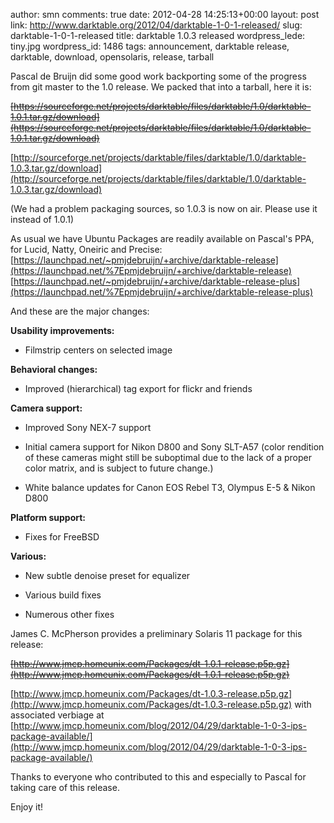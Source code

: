 author: smn
comments: true
date: 2012-04-28 14:25:13+00:00
layout: post
link: http://www.darktable.org/2012/04/darktable-1-0-1-released/
slug: darktable-1-0-1-released
title: darktable 1.0.3 released
wordpress_lede: tiny.jpg
wordpress_id: 1486
tags: announcement, darktable release, darktable, download, opensolaris, release, tarball

Pascal de Bruijn did some good work backporting some of the progress from git master to the 1.0 release. We packed that into a tarball, here it is:

<del>[https://sourceforge.net/projects/darktable/files/darktable/1.0/darktable-1.0.1.tar.gz/download](https://sourceforge.net/projects/darktable/files/darktable/1.0/darktable-1.0.1.tar.gz/download)</del>

[http://sourceforge.net/projects/darktable/files/darktable/1.0/darktable-1.0.3.tar.gz/download](http://sourceforge.net/projects/darktable/files/darktable/1.0/darktable-1.0.3.tar.gz/download)

(We had a problem packaging sources, so 1.0.3 is now on air. Please use it instead of 1.0.1)

As usual we have Ubuntu Packages are readily available on Pascal's PPA, for Lucid, Natty, Oneiric and Precise:
[https://launchpad.net/~pmjdebruijn/+archive/darktable-release](https://launchpad.net/%7Epmjdebruijn/+archive/darktable-release)
[https://launchpad.net/~pmjdebruijn/+archive/darktable-release-plus](https://launchpad.net/%7Epmjdebruijn/+archive/darktable-release-plus)

And these are the major changes:

**Usability improvements:**



	
  * Filmstrip centers on selected image


**Behavioral changes:**



	
  * Improved (hierarchical) tag export for flickr and friends


**Camera support:**



	
  * Improved Sony NEX-7 support

	
  * Initial camera support for Nikon D800 and Sony SLT-A57 (color rendition of these cameras might still be suboptimal due to the lack of a proper color matrix, and is subject to future change.)

	
  * White balance updates for Canon EOS Rebel T3, Olympus E-5 & Nikon D800


**Platform support:**



	
  * Fixes for FreeBSD


**Various:**



	
  * New subtle denoise preset for equalizer

	
  * Various build fixes

	
  * Numerous other fixes



James C. McPherson provides a preliminary Solaris 11 package for this release:

<del>[http://www.jmcp.homeunix.com/Packages/dt-1.0.1-release.p5p.gz](http://www.jmcp.homeunix.com/Packages/dt-1.0.1-release.p5p.gz)</del>

[http://www.jmcp.homeunix.com/Packages/dt-1.0.3-release.p5p.gz](http://www.jmcp.homeunix.com/Packages/dt-1.0.3-release.p5p.gz)
with associated verbiage at
[http://www.jmcp.homeunix.com/blog/2012/04/29/darktable-1-0-3-ips-package-available/](http://www.jmcp.homeunix.com/blog/2012/04/29/darktable-1-0-3-ips-package-available/)

Thanks to everyone who contributed to this and especially to Pascal for taking care of this release.

Enjoy it!
